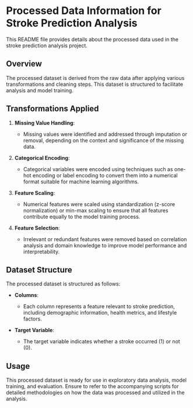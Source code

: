 # Processed Data Information for Stroke Prediction Analysis

This README file provides details about the processed data used in the stroke prediction analysis project.

## Overview

The processed dataset is derived from the raw data after applying various transformations and cleaning steps. This dataset is structured to facilitate analysis and model training.

## Transformations Applied

1. **Missing Value Handling**: 
   - Missing values were identified and addressed through imputation or removal, depending on the context and significance of the missing data.

2. **Categorical Encoding**: 
   - Categorical variables were encoded using techniques such as one-hot encoding or label encoding to convert them into a numerical format suitable for machine learning algorithms.

3. **Feature Scaling**: 
   - Numerical features were scaled using standardization (z-score normalization) or min-max scaling to ensure that all features contribute equally to the model training process.

4. **Feature Selection**: 
   - Irrelevant or redundant features were removed based on correlation analysis and domain knowledge to improve model performance and interpretability.

## Dataset Structure

The processed dataset is structured as follows:

- **Columns**: 
  - Each column represents a feature relevant to stroke prediction, including demographic information, health metrics, and lifestyle factors.
  
- **Target Variable**: 
  - The target variable indicates whether a stroke occurred (1) or not (0).

## Usage

This processed dataset is ready for use in exploratory data analysis, model training, and evaluation. Ensure to refer to the accompanying scripts for detailed methodologies on how the data was processed and utilized in the analysis.